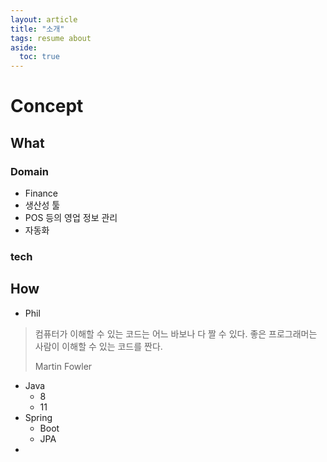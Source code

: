 ```yaml
---
layout: article
title: "소개"
tags: resume about
aside:
  toc: true
---
```




# Concept

## What

### Domain

- Finance
- 생산성 툴
- POS 등의 영업 정보 관리
- 자동화

### tech



## How

- Phil

> 컴퓨터가 이해할 수 있는 코드는 어느 바보나 다 짤 수 있다. 좋은 프로그래머는 사람이 이해할 수 있는 코드를 짠다. 
>
> Martin Fowler



- Java
  - 8
  - 11
- Spring
  - Boot
  - JPA
- 

